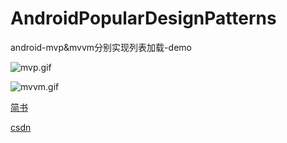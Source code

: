 # AndroidPopularDesignPatterns
android-mvp&amp;mvvm分别实现列表加载-demo

![mvp.gif](http://upload-images.jianshu.io/upload_images/3093487-ed87a1a1e381b7d5.gif?imageMogr2/auto-orient/strip)

![mvvm.gif](http://upload-images.jianshu.io/upload_images/3093487-1880b7e9fd80ddb0.gif?imageMogr2/auto-orient/strip)


<a href="http://www.jianshu.com/p/f179d8352431">简书</a>

<a href="http://blog.csdn.net/mj_air/article/details/72690229">csdn</a>




